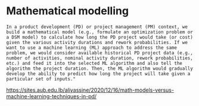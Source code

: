 
# Mathematical modelling

```
In a product development (PD) or project management (PM) context, we build a mathematical model (e.g., formulate an optimization problem or a DSM model) to calculate how long the PD project would take (or cost) given the various activity durations and rework probabilities. If we want to use a machine learning (ML) approach to address the same problem, we would consider available historical PD project data (e.g., number of activities, nominal activity duration, rework probabilities, etc.) and feed it into the selected ML algorithm and also tell the algorithm the project duration. Then, the ML algorithm would gradually develop the ability to predict how long the project will take given a particular set of inputs."
```

https://sites.aub.edu.lb/aliyassine/2020/12/16/math-models-versus-machine-learning-techniques-in-pd/
